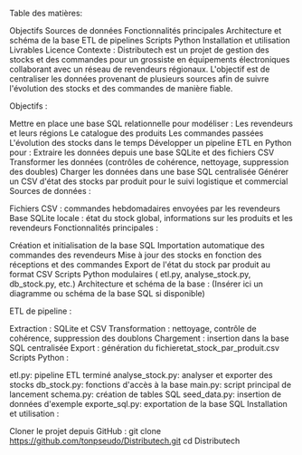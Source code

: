 Table des matières:


Objectifs
Sources de données
Fonctionnalités principales
Architecture et schéma de la base
ETL de pipelines
Scripts Python
Installation et utilisation
Livrables
Licence
Contexte : Distributech est un projet de gestion des stocks et des commandes pour un grossiste en équipements électroniques collaborant avec un réseau de revendeurs régionaux.
L'objectif est de centraliser les données provenant de plusieurs sources afin de suivre l'évolution des stocks et des commandes de manière fiable.

Objectifs :

Mettre en place une base SQL relationnelle pour modéliser :
Les revendeurs et leurs régions
Le catalogue des produits
Les commandes passées
L'évolution des stocks dans le temps
Développer un pipeline ETL en Python pour :
Extraire les données depuis une base SQLite et des fichiers CSV
Transformer les données (contrôles de cohérence, nettoyage, suppression des doubles)
Charger les données dans une base SQL centralisée
Générer un CSV d'état des stocks par produit pour le suivi logistique et commercial
Sources de données :

Fichiers CSV : commandes hebdomadaires envoyées par les revendeurs
Base SQLite locale : état du stock global, informations sur les produits et les revendeurs
Fonctionnalités principales :

Création et initialisation de la base SQL
Importation automatique des commandes des revendeurs
Mise à jour des stocks en fonction des réceptions et des commandes
Export de l'état du stock par produit au format CSV
Scripts Python modulaires ( etl.py, analyse_stock.py, db_stock.py, etc.)
Architecture et schéma de la base : (Insérer ici un diagramme ou schéma de la base SQL si disponible)

ETL de pipeline :

Extraction : SQLite et CSV
Transformation : nettoyage, contrôle de cohérence, suppression des doublons
Chargement : insertion dans la base SQL centralisée
Export : génération du fichieretat_stock_par_produit.csv
Scripts Python :

etl.py: pipeline ETL terminé
analyse_stock.py: analyser et exporter des stocks
db_stock.py: fonctions d'accès à la base
main.py: script principal de lancement
schema.py: création de tables SQL
seed_data.py: insertion de données d'exemple
exporte_sql.py: exportation de la base SQL
Installation et utilisation :

Cloner le projet depuis GitHub :
git clone https://github.com/tonpseudo/Distributech.git
cd Distributech
